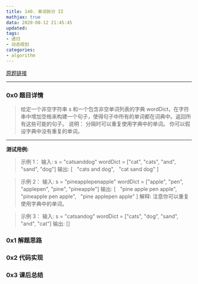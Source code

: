 ```yaml
---
title: 140. 单词拆分 II
mathjax: true
data: 2020-08-12 21:45:45
updated:
tags:
- 递归
- 动态规划
categories:
- algorithm
---
```


[原题链接](https://leetcode-cn.com/problems/word-break-ii)

---

### 0x0 题目详情

>给定一个非空字符串 s 和一个包含非空单词列表的字典 wordDict，在字符串中增加空格来构建一个句子，使得句子中所有的单词都在词典中。返回所有这些可能的句子。
说明：
分隔时可以重复使用字典中的单词。
你可以假设字典中没有重复的单词。

---
**测试用例:**

>示例 1：
输入:
s = "catsanddog"
wordDict = ["cat", "cats", "and", "sand", "dog"]
输出:
[
  "cats and dog",
  "cat sand dog"
]

>示例 2：
输入:
s = "pineapplepenapple"
wordDict = ["apple", "pen", "applepen", "pine", "pineapple"]
输出:
[
  "pine apple pen apple",
  "pineapple pen apple",
  "pine applepen apple"
]
解释: 注意你可以重复使用字典中的单词。

>示例 3：
输入:
s = "catsandog"
wordDict = ["cats", "dog", "sand", "and", "cat"]
输出:
[]

### 0x1 解题思路


### 0x2 代码实现


### 0x3 课后总结